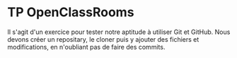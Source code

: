 # TP OpenClassRooms
Il s'agit d'un exercice pour tester notre aptitude à utiliser Git et GitHub.
Nous devons créer un repositary, le cloner puis y ajouter des fichiers et modifications, en n'oubliant pas de faire des commits.
